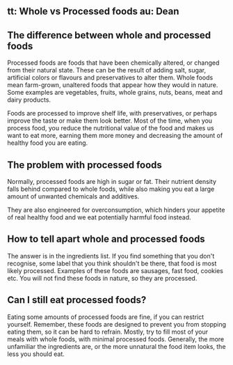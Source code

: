 tt: Whole vs Processed foods
au: Dean
---

## The difference between whole and processed foods

Processed foods are foods that have been chemically altered, or changed from their natural state. These can be the result of adding salt, sugar, artificial colors or flavours and preservatives to alter them. Whole foods mean farm-grown, unaltered foods that appear how they would in nature. Some examples are vegetables, fruits, whole grains, nuts, beans, meat and dairy products.

Foods are processed to improve shelf life, with preservatives, or perhaps improve the taste or make them look better. Most of the time, when you process food, you reduce the nutritional value of the food and makes us want to eat more, earning them more money and decreasing the amount of healthy food you are eating.

## The problem with processed foods

Normally, processed foods are high in sugar or fat. Their nutrient density falls behind compared to whole foods, while also making you eat a large amount of unwanted chemicals and additives.

They are also engineered for overconsumption, which hinders your appetite of real healthy food and we eat potentially harmful food instead.

## How to tell apart whole and processed foods

The answer is in the ingredients list. If you find something that you don't recognise, some label that you think shouldn't be there, that food is most likely processed. Examples of these foods are sausages, fast food, cookies etc. You will not find these foods in nature, so they are processed.

## Can I still eat processed foods?
Eating some amounts of processed foods are fine, if you can restrict yourself. Remember, these foods are designed to prevent you from stopping eating them, so it can be hard to refrain. Mostly, try to fill most of your meals with whole foods, with minimal processed foods. Generally, the more unfamiliar the ingredients are, or the more unnatural the food item looks, the less you should eat.

